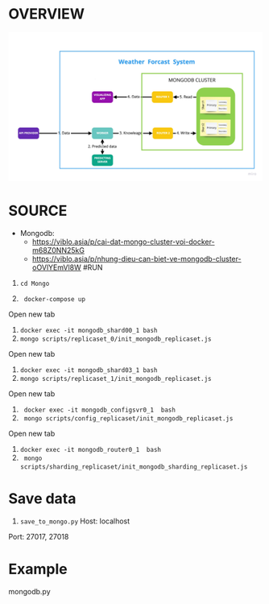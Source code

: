 # OVERVIEW
![Architecture](Overview.jpeg)

# SOURCE
+ Mongodb:
    + https://viblo.asia/p/cai-dat-mongo-cluster-voi-docker-m68Z0NN25kG
    + https://viblo.asia/p/nhung-dieu-can-biet-ve-mongodb-cluster-oOVlYEmVl8W
#RUN

1. ```cd Mongo```
   
2. ``` docker-compose up```

Open new tab
1. ```docker exec -it mongodb_shard00_1 bash```
2. ```mongo scripts/replicaset_0/init_mongodb_replicaset.js```

Open new tab
1. ```docker exec -it mongodb_shard03_1 bash```
2. ```mongo scripts/replicaset_1/init_mongodb_replicaset.js```

Open new tab
1. ``` docker exec -it mongodb_configsvr0_1  bash```
2. ``` mongo scripts/config_replicaset/init_mongodb_replicaset.js```

Open new tab
1. ```docker exec -it mongodb_router0_1  bash```
2. ``` mongo scripts/sharding_replicaset/init_mongodb_sharding_replicaset.js```

# Save data

1. ```save_to_mongo.py```
Host: localhost

Port: 27017, 27018



# Example

mongodb.py 